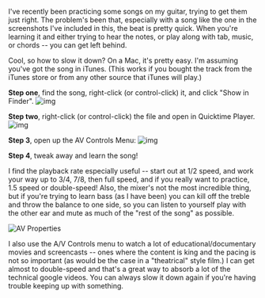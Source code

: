 <!--
.. title: Slowing down songs on the Mac
.. date: 2008/05/28 13:37
.. slug: index
.. tags:
.. link:
.. description:
-->

I've recently been practicing some songs on my guitar, trying to get them just right. The problem's been that, especially with a song like the one in the screenshots I've included in this, the beat is pretty quick. When you're learning it and either trying to hear the notes, or play along with tab, music, or chords -- you can get left behind.

Cool, so how to slow it down? On a Mac, it's pretty easy. I'm assuming you've got the song in iTunes. (This works if you bought the track from the iTunes store or from any other source that iTunes will play.)

**Step one**, find the song, right-click (or control-click) it, and click "Show in Finder".
![img](/images/show_in_finder.jpg)

**Step two**, right-click (or control-click) the file and open in Quicktime Player.
![img](/images/open_with_quicktime.jpg)

**Step 3**, open up the AV Controls Menu:
![img](/images/show_av_properties.jpg)

**Step 4**, tweak away and learn the song!

I find the playback rate especially useful -- start out at 1/2 speed, and work your way up to 3/4, 7/8, then full speed, and if you really want to practice, 1.5 speed or double-speed! Also, the mixer's not the most incredible thing, but if you're trying to learn bass (as I have been) you can kill off the treble and throw the balance to one side, so you can listen to yourself play with the other ear and mute as much of the "rest of the song" as possible.

![AV Properties](/images/av_properties.jpg)

I also use the A/V Controls menu to watch a lot of educational/documentary movies and screencasts -- ones where the content is king and the pacing is not so important (as would be the case in a "theatrical" style film.) I can get almost to double-speed and that's a great way to absorb a lot of the technical google videos. You can always slow it down again if you're having trouble keeping up with something.
